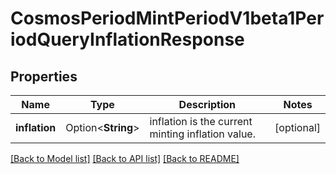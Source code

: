 # CosmosPeriodMintPeriodV1beta1PeriodQueryInflationResponse

## Properties

Name | Type | Description | Notes
------------ | ------------- | ------------- | -------------
**inflation** | Option<**String**> | inflation is the current minting inflation value. | [optional]

[[Back to Model list]](../README.md#documentation-for-models) [[Back to API list]](../README.md#documentation-for-api-endpoints) [[Back to README]](../README.md)


